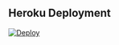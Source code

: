 ## Heroku Deployment
[![Deploy](https://www.herokucdn.com/deploy/button.svg)](https://heroku.com/deploy?template=https://github.com/esrefdi/neysebot)
